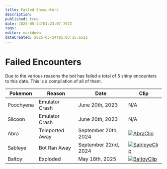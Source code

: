 ```yaml
---
title: Failed Encounters
description: 
published: true
date: 2025-05-24T01:23:07.767Z
tags: 
editor: markdown
dateCreated: 2025-05-24T01:03:15.652Z
---
```


# Failed Encounters
Due to the various reasons the bot has failed a total of 5 shiny encounters to this date. This is a compilation of all of them.

| Pokemon   | Reason          | Date                 | Clip                                                                 |
|-----------|-----------------|----------------------|----------------------------------------------------------------------|
| Poochyena | Emulator Crash  | June 20th, 2023      | N/A                                                                  |
| Silcoon   | Emulator Crash  | June 20th, 2023      | N/A																																	|
| Abra      | Teleported Away | September 20th, 2024 | [![AbraClip](https://img.youtube.com/vi/_h8KPsFqEyA/0.jpg)](https://www.youtube.com/watch?v=_h8KPsFqEyA)|
| Sableye   | Bot Ran Away    | September 22nd, 2024 | [![SableyeClip](https://img.youtube.com/vi/n_YxqYjO49s/0.jpg)](https://www.youtube.com/watch?v=n_YxqYjO49s) |
| Baltoy    | Exploded        | May 18th, 2025       | [![BaltoyClip](https://img.youtube.com/vi/DZ3q8ZGJdBM/0.jpg)](https://www.youtube.com/watch?v=DZ3q8ZGJdBM) |